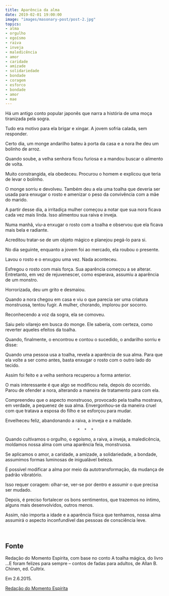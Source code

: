 ```yaml
---
title: Aparência da alma
date: 2019-02-01 19:00:00
image: "images/masonary-post/post-2.jpg"
topics: 
- alma
- orgulho
- egoísmo
- raiva
- inveja
- maledicência
- amor
- caridade
- amizade
- solidariedade
- bondade
- coragem
- esforco
- bondade
- amor
- mae
---
```


Há um antigo conto popular japonês que narra a história de uma moça tiranizada
pela sogra.

Tudo era motivo para ela brigar e xingar. A jovem sofria calada, sem responder.

Certo dia, um monge andarilho bateu à porta da casa e a nora lhe deu um bolinho
de arroz.

Quando soube, a velha senhora ficou furiosa e a mandou buscar o alimento de
volta.

Muito constrangida, ela obedeceu. Procurou o homem e explicou que teria de
levar o bolinho.

O monge sorriu e devolveu. Também deu a ela uma toalha que deveria ser usada
para enxugar o rosto e amenizar o peso da convivência com a mãe do marido.

A partir desse dia, a irritadiça mulher começou a notar que sua nora ficava
cada vez mais linda. Isso alimentou sua raiva e inveja.

Numa manhã, viu-a enxugar o rosto com a toalha e observou que ela ficava mais
bela e radiante.

Acreditou tratar-se de um objeto mágico e planejou pegá-lo para si.

No dia seguinte, enquanto a jovem foi ao mercado, ela roubou o presente.

Lavou o rosto e o enxugou uma vez. Nada aconteceu.

Esfregou o rosto com mais força. Sua aparência começou a se alterar.
Entretanto, em vez de rejuvenescer, como esperava, assumiu a aparência de um
monstro.

Horrorizada, deu um grito e desmaiou.

Quando a nora chegou em casa e viu o que parecia ser uma criatura monstruosa,
tentou fugir. A mulher, chorando, implorou por socorro.

Reconhecendo a voz da sogra, ela se comoveu.

Saiu pelo vilarejo em busca do monge. Ele saberia, com certeza, como reverter
aqueles efeitos da toalha.

Quando, finalmente, o encontrou e contou o sucedido, o andarilho sorriu e
disse:

Quando uma pessoa usa a toalha, revela a aparência de sua alma. Para que ela
volte a ser como antes, basta enxugar o rosto com o outro lado do tecido.

Assim foi feito e a velha senhora recuperou a forma anterior.

O mais interessante é que algo se modificou nela, depois do ocorrido. Parou de
ofender a nora, alterando a maneira de tratamento para com ela.

Compreendeu que o aspecto monstruoso, provocado pela toalha mostrava, em
verdade, a pequenez de sua alma. Envergonhou-se da maneira cruel com que
tratava a esposa do filho e se esforçou para mudar.

Envelheceu feliz, abandonando a raiva, a inveja e a maldade.

                                    *  *  *

Quando cultivamos o orgulho, o egoísmo, a raiva, a inveja, a maledicência,
moldamos nossa alma com uma aparência feia, monstruosa.

Se aplicamos o amor, a caridade, a amizade, a solidariedade, a bondade,
assumimos formas luminosas de inigualável beleza.

É possível modificar a alma por meio da autotransformação, da mudança de padrão
vibratório.

Isso requer coragem: olhar-se, ver-se por dentro e assumir o que precisa ser
mudado.

Depois, é preciso fortalecer os bons sentimentos, que trazemos no íntimo,
alguns mais desenvolvidos, outros menos.

Assim, não importa a idade e a aparência física que tenhamos, nossa alma
assumirá o aspecto inconfundível das pessoas de consciência leve.

 

## Fonte
Redação do Momento Espírita, com base no conto
A toalha mágica, do livro ...E foram felizes para sempre –
contos de fadas para adultos, de Allan B. Chinen,
ed. Cultrix.

Em 2.6.2015.

[Redação do Momento Espírita](http://www.momento.com.br/pt/ler_texto.php?id=4482)



